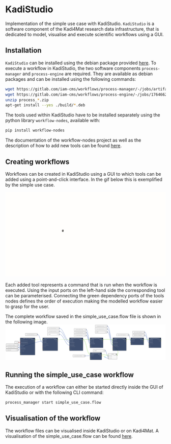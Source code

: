 # KadiStudio
Implementation of the simple use case with KadiStudio. `KadiStudio` is a software component of the 
Kadi4Mat research data infrastructure, that is dedicated to model, visualise and execute scientific workflows using a GUI. 

## Installation
`KadiStudio` can be installed using the debian package provided [here](https://kadi4mat.iam-cms.kit.edu/records/6479).
To execute a workflow in KadiStudio, the two software components `process-manager` and `process-engine` are
required. They are available as debian packages and can be installed using the following commands:
```sh
wget https://gitlab.com/iam-cms/workflows/process-manager/-/jobs/artifacts/master/download?job=pack_deb -O process_manager.zip
wget https://gitlab.com/iam-cms/workflows/process-engine/-/jobs/1764662488/artifacts/download -O process_engine.zip
unzip process_*.zip
apt-get install --yes ./build/*.deb
```
The tools used within KadiStudio have to be installed separately using the python library
`workflow-nodes`, available with:

```sh
pip install workflow-nodes
```

The documentation of the workflow-nodes project as well as the description of how to add new tools 
can be found [here](https://pypi.org/project/workflow-nodes/).

## Creating workflows

Workflows can be created in KadiStudio using a GUI to which tools can be added using a point-and-click interface.
In the gif below this is exemplified by the simple use case. 

![workflow creation](workflowCreation.gif)

Each added tool represents a command that is run when the 
workflow is executed. Using the input ports on the left-hand side the corresponding tool can be parameterised. Connecting
the green dependency ports of the tools nodes defines the order of execution making the modelled workflow easier to 
grasp for the user.

The complete workflow saved in the simple_use_case.flow file is shown in the following image.
![workflow creation](WorkflowNFDI4Ing.png)

## Running the simple_use_case workflow

The execution of a workflow can either be started directly inside the GUI of KadiStudio or with the following CLI command:

```sh
process_manager start simple_use_case.flow
```

## Visualisation of the workflow

The workflow files can be visualised inside KadiStudio or on Kadi4Mat.
A visualisation of the simple_use_case.flow can be found [here](https://kadi4mat.iam-cms.kit.edu/records/9975/files/997c4ddd-0d36-4e8d-9014-0ce3f5dcb599).
